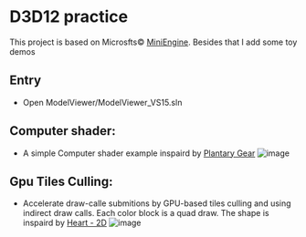 # D3D12 practice
This project is based on Microsfts&copy; [MiniEngine](https://github.com/microsoft/DirectX-Graphics-Samples/tree/master/MiniEngine). Besides that I add some toy demos
## Entry
* Open ModelViewer/ModelViewer_VS15.sln
## Computer shader:
* A simple Computer shader example inspaird by [Plantary Gear](https://www.shadertoy.com/view/MsGczV)
![image](https://github.com/sienaiwun/Dx12Practice/blob/master/Images/compute.gif?raw=true)

## Gpu Tiles Culling:
* Accelerate draw-calle submitions by GPU-based tiles culling and using indirect draw calls. Each color block is a quad draw. The shape is inspaird by [Heart - 2D](https://www.shadertoy.com/view/XsfGRn)
![image](https://github.com/sienaiwun/Dx12Practice/blob/master/Images/IndirectDraw.gif?raw=true)
